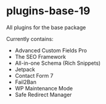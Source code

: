 # plugins-base-19
All plugins for the base package

Currently contains:
- Advanced Custom Fields Pro
- The SEO Framework
- All-in-one Schema (Rich Snippets)
- Jetpack
- Contact Form 7
- Fail2Ban
- WP Maintenance Mode
- Safe Redirect Manager
